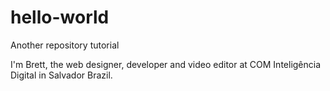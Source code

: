 # hello-world
Another repository tutorial

I'm Brett, the web designer, developer and video editor at COM Inteligência Digital in Salvador Brazil.
